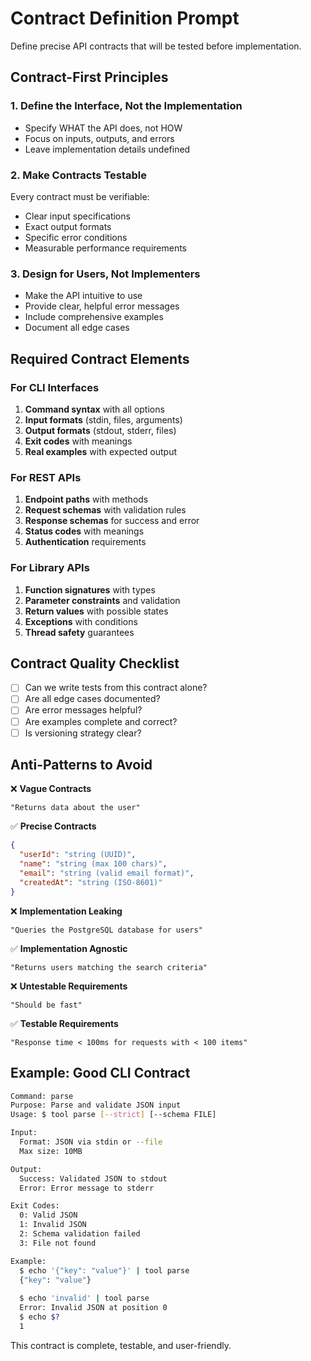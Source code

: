 # Contract Definition Prompt

Define precise API contracts that will be tested before implementation.

## Contract-First Principles

### 1. Define the Interface, Not the Implementation
- Specify WHAT the API does, not HOW
- Focus on inputs, outputs, and errors
- Leave implementation details undefined

### 2. Make Contracts Testable
Every contract must be verifiable:
- Clear input specifications
- Exact output formats
- Specific error conditions
- Measurable performance requirements

### 3. Design for Users, Not Implementers
- Make the API intuitive to use
- Provide clear, helpful error messages
- Include comprehensive examples
- Document all edge cases

## Required Contract Elements

### For CLI Interfaces
1. **Command syntax** with all options
2. **Input formats** (stdin, files, arguments)
3. **Output formats** (stdout, stderr, files)
4. **Exit codes** with meanings
5. **Real examples** with expected output

### For REST APIs
1. **Endpoint paths** with methods
2. **Request schemas** with validation rules
3. **Response schemas** for success and error
4. **Status codes** with meanings
5. **Authentication** requirements

### For Library APIs
1. **Function signatures** with types
2. **Parameter constraints** and validation
3. **Return values** with possible states
4. **Exceptions** with conditions
5. **Thread safety** guarantees

## Contract Quality Checklist

- [ ] Can we write tests from this contract alone?
- [ ] Are all edge cases documented?
- [ ] Are error messages helpful?
- [ ] Are examples complete and correct?
- [ ] Is versioning strategy clear?

## Anti-Patterns to Avoid

❌ **Vague Contracts**
```
"Returns data about the user"
```

✅ **Precise Contracts**
```json
{
  "userId": "string (UUID)",
  "name": "string (max 100 chars)",
  "email": "string (valid email format)",
  "createdAt": "string (ISO-8601)"
}
```

❌ **Implementation Leaking**
```
"Queries the PostgreSQL database for users"
```

✅ **Implementation Agnostic**
```
"Returns users matching the search criteria"
```

❌ **Untestable Requirements**
```
"Should be fast"
```

✅ **Testable Requirements**
```
"Response time < 100ms for requests with < 100 items"
```

## Example: Good CLI Contract

```bash
Command: parse
Purpose: Parse and validate JSON input
Usage: $ tool parse [--strict] [--schema FILE]

Input:
  Format: JSON via stdin or --file
  Max size: 10MB

Output:
  Success: Validated JSON to stdout
  Error: Error message to stderr

Exit Codes:
  0: Valid JSON
  1: Invalid JSON
  2: Schema validation failed
  3: File not found

Example:
  $ echo '{"key": "value"}' | tool parse
  {"key": "value"}
  
  $ echo 'invalid' | tool parse
  Error: Invalid JSON at position 0
  $ echo $?
  1
```

This contract is complete, testable, and user-friendly.